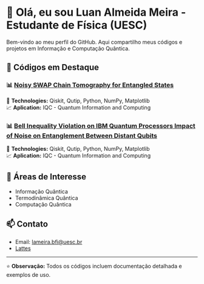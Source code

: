 # 👋 Olá, eu sou Luan Almeida Meira - Estudante de Física (UESC)

Bem-vindo ao meu perfil do GitHub. Aqui compartilho meus códigos e projetos em Informação e Computação Quântica.

## 🔬 Códigos em Destaque

### 📊 [Noisy SWAP Chain Tomography for Entangled States](https://github.com/seuusuario/simulacao-fisica-1)  

🔧 **Technologies:** Qiskit, Qutip, Python, NumPy, Matplotlib  
📈 **Aplication:** IQC - Quantum Information and Computing

### 📊 [Bell Inequality Violation on IBM Quantum Processors Impact of Noise on Entanglement Between Distant Qubits](https://github.com/seuusuario/analise-dados-fisica) 

🔧 **Technologies:** Qiskit, Qutip, Python, NumPy, Matplotlib  
📈 **Aplication:** IQC - Quantum Information and Computing
## 🧮 Áreas de Interesse

- Informação Quântica 
- Termodinâmica Quântica
- Computação Quântica

## 📫 Contato

- Email: lameira.bfi@uesc.br
- [Lattes]( https://lattes.cnpq.br/3115270906715229)

---

⭐️ **Observação:** Todos os códigos incluem documentação detalhada e exemplos de uso.
